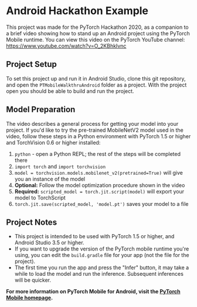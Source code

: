 # Android Hackathon Example

This project was made for the PyTorch Hackathon 2020, as a companion to a brief video showing how to stand up an Android project using the PyTorch Mobile runtime. You can view this video on the PyTorch YouTube channel: https://www.youtube.com/watch?v=O_2KBhkIvnc

## Project Setup

To set this project up and run it in Android Studio, clone this git repository, and open the `PTMobileWalkthruAndroid` folder as a project. With the project open you should be able to build and run the project.

## Model Preparation

The video describes a general process for getting your model into your project. If you'd like to try the pre-trained MobileNetV2 model used in the video, follow these steps in a Python environment with PyTorch 1.5 or higher and TorchVision 0.6 or higher installed:

1. `python` - open a Python REPL; the rest of the steps will be completed there
2. `import torch` and `import torchvision`
3. `model = torchvision.models.mobilenet_v2(pretrained=True)` will give you an instance of the model
4. **Optional:** Follow the model optimization procedure shown in the video
5. **Required:** `scripted_model = torch.jit.script(model)` will export your model to TorchScript
6. `torch.jit.save(scripted_model, 'model.pt')` saves your model to a file

## Project Notes

* This project is intended to be used with PyTorch 1.5 or higher, and Android Studio 3.5 or higher.
* If you want to upgrade the version of the PyTorch mobile runtime you're using, you can edit the `build.gradle` file for your app (not the file for the project).
* The first time you run the app and press the "Infer" button, it may take a while to load the model and run the inference. Subsequent inferences will be quicker.

**For more information on PyTorch Mobile for Android, visit the [PyTorch Mobile homepage](https://pytorch.org/mobile/home/).**